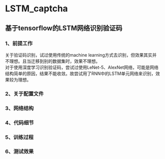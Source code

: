 # LSTM_captcha
## 基于tensorflow的LSTM网络识别验证码


### 1、前提工作
关于验证码识别，试过使用传统的machine learning方式去识别，但效果其实并不理想。且当迁移到别的数据集时，效果不理想。<br>
对于使用深度学习识别验证码，尝试过使用LeNet-5、AlexNet网络，可能是网络结构简单的原因，结果不能收敛。故尝试用了RNN中的LSTM单元网络来识别，效果较为理想。<br>


### 2、关于配置文件



### 3、网络结构



### 4、代码细节



### 5、训练过程



### 6、测试效果









